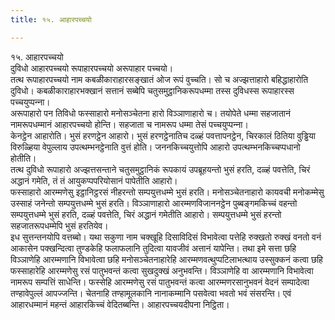 ```yaml
---
title: १५. आहारपच्‍चयो

---
```

१५. आहारपच्‍चयो  
दुविधो आहारपच्‍चयो रूपाहारपच्‍चयो अरूपाहार पच्‍चयो।  
तत्थ रूपाहारपच्‍चयो नाम कबळीकाराहारसङ्खातं ओज रूपं वुच्‍चति। सो च अज्झत्ताहारो बहिद्धाहारोति दुविधो। कबळीकाराहारभक्खानं सत्तानं सब्बेपि चतुसमुट्ठानिकरूपधम्मा तस्स दुविधस्स रूपाहारस्स पच्‍चयुप्पन्‍ना।  
अरूपाहारो पन तिविधो फस्साहारो मनोसञ्‍चेतना हारो विञ्‍ञाणाहारो च। तयोपेते धम्मा सहजातानं नामरूपधम्मानं आहारपच्‍चयो होन्ति। सहजाता च नामरूप धम्मा तेसं पच्‍चयुप्पन्‍ना।  
केनट्ठेन आहारोति। भुसं हरणट्ठेन आहारो। भुसं हरणट्ठेनातिच दळ्हं पवत्तापनट्ठेन, चिरकालं ठितिया वुड्ढिया विरुळ्हिया वेपुल्‍लाय उपत्थम्भनट्ठेनाति वुत्तं होति। जननकिच्‍चयुत्तोपि आहारो उपत्थम्भनकिच्‍चप्पधानो होतीति।  
तत्थ दुविधो रूपाहारो अज्झत्तसन्ताने चतुसमुट्ठानिकं रूपकायं उपब्रूहयन्तो भुसं हरति, दळ्हं पवत्तेति, चिरं अद्धानं गमेति, तं तं आयुकप्पपरियोसानं पापेतीति आहारो।  
फस्साहारो आरम्मणेसु इट्ठानिट्ठरसं नीहरन्तो सम्पयुत्तधम्मे भुसं हरति। मनोसञ्‍चेतनाहारो कायवची मनोकम्मेसु उस्साहं जनेन्तो सम्पयुत्तधम्मे भुसं हरति। विञ्‍ञाणाहारो आरम्मणविजाननट्ठेन पुब्बङ्गमकिच्‍चं वहन्तो सम्पयुत्तधम्मे भुसं हरति, दळ्हं पवत्तेति, चिरं अद्धानं गमेतीति आहारो। सम्पयुत्तधम्मे भुसं हरन्तो सहजातरूपधम्मेपि भुसं हरतियेव।  
इध सुत्तन्तनयोपि वत्तब्बो। यथा सकुणा नाम चक्खूहि दिसाविदिसं विभावेत्वा पत्तेहि रुक्खतो रुक्खं वनतो वनं आकासेन पक्खन्दित्वा तुण्डकेहि फलाफलानि तुदित्वा यावजीवं अत्तानं यापेन्ति। तथा इमे सत्ता छहि विञ्‍ञाणेहि आरम्मणानि विभावेत्वा छहि मनोसञ्‍चेतनाहारेहि आरम्मणवत्थुप्पटिलाभत्थाय उस्सुक्‍कनं कत्वा छहि फस्साहारेहि आरम्मणेसु रसं पातुभवन्तं कत्वा सुखदुक्खं अनुभवन्ति। विञ्‍ञाणेहि वा आरम्मणानि विभावेत्वा नामरूप सम्पत्तिं साधेन्ति। फस्सेहि आरम्मणेसु रसं पातुभवन्तं कत्वा आरम्मणरसानुभवनं वेदनं सम्पादेत्वा तण्हावेपुल्‍लं आपज्‍जन्ति। चेतनाहि तण्हामूलकानि नानाकम्मानि पसवेत्वा भवतो भवं संसरन्ति। एवं आहारधम्मानं महन्तं आहारकिच्‍चं वेदितब्बन्ति। आहारपच्‍चयदीपना निट्ठिता।  